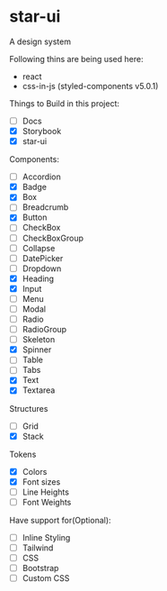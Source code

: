 # star-ui

A design system

Following thins are being used here:

- react
- css-in-js (styled-components v5.0.1)

Things to Build in this project:

- [ ] Docs
- [x] Storybook
- [x] star-ui

Components:

- [ ] Accordion
- [x] Badge
- [x] Box
- [ ] Breadcrumb
- [x] Button
- [ ] CheckBox
- [ ] CheckBoxGroup
- [ ] Collapse
- [ ] DatePicker
- [ ] Dropdown
- [x] Heading
- [x] Input
- [ ] Menu
- [ ] Modal
- [ ] Radio
- [ ] RadioGroup
- [ ] Skeleton
- [x] Spinner
- [ ] Table
- [ ] Tabs
- [x] Text
- [x] Textarea

Structures

- [ ] Grid
- [x] Stack

Tokens

- [x] Colors
- [x] Font sizes
- [ ] Line Heights
- [ ] Font Weights

Have support for(Optional):

- [ ] Inline Styling
- [ ] Tailwind
- [ ] CSS
- [ ] Bootstrap
- [ ] Custom CSS
